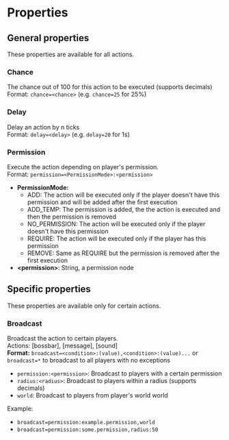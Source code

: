 # Properties

## General properties

These properties are available for all actions.

### Chance

The chance out of 100 for this action to be executed (supports decimals)\
Format: `chance=<chance>` (e.g. `chance=25` for 25%)

### Delay

Delay an action by n ticks\
Format: `delay=<delay>` (e.g. `delay=20` for 1s)

### Permission

Execute the action depending on player's permission.\
Format: `permission=<PermissionMode>:<permission>`

* **PermissionMode:**
  * ADD: The action will be executed only if the player doesn't have this permission and will be added after the first execution
  * ADD\_TEMP: The permission is added, the the action is executed and then the permission is removed
  * NO\_PERMISSION: The action will be executed only if the player doesn't have this permission
  * REQUIRE: The action will be executed only if the player has this permission
  * REMOVE: Same as REQUIRE but the permission is removed after the first execution
* **\<permission>**: String, a permission node

## Specific properties

These properties are available only for certain actions.

### Broadcast

Broadcast the action to certain players.\
Actions: \[bossbar], \[message], \[sound]\
**Format:** `broadcast=<condition>:(value),<condition>:(value)...` or `broadcast=*` to broadcast to all players with no exceptions

* `permission:<permission>`: Broadcast to players with a certain permission
* `radius:<radius>`: Broadcast to players within a radius (supports decimals)
* `world`: Broadcast to players from player's world world

Example:

* `broadcast=permission:example.permission,world`&#x20;
* `broadcast=permission:some.permission,radius:50`
